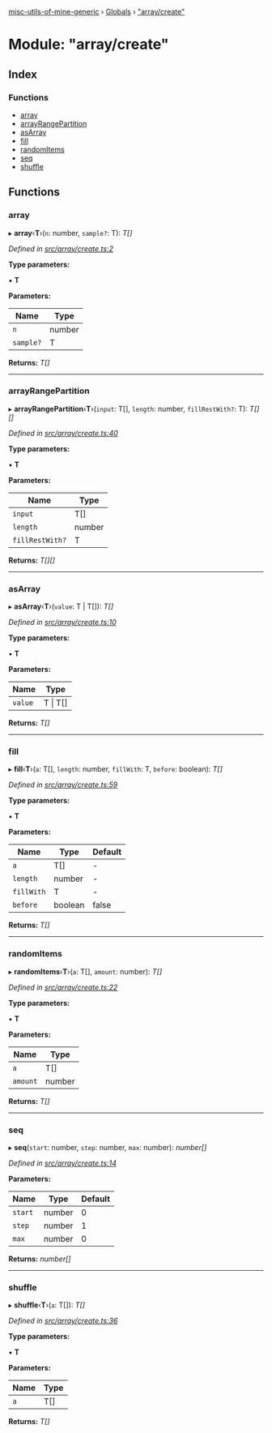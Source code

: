 [misc-utils-of-mine-generic](../README.md) › [Globals](../globals.md) › ["array/create"](_array_create_.md)

# Module: "array/create"

## Index

### Functions

* [array](_array_create_.md#array)
* [arrayRangePartition](_array_create_.md#arrayrangepartition)
* [asArray](_array_create_.md#asarray)
* [fill](_array_create_.md#fill)
* [randomItems](_array_create_.md#randomitems)
* [seq](_array_create_.md#seq)
* [shuffle](_array_create_.md#shuffle)

## Functions

###  array

▸ **array**‹**T**›(`n`: number, `sample?`: T): *T[]*

*Defined in [src/array/create.ts:2](https://github.com/cancerberoSgx/misc-utils-of-mine/blob/5e76898/misc-utils-of-mine-generic/src/array/create.ts#L2)*

**Type parameters:**

▪ **T**

**Parameters:**

Name | Type |
------ | ------ |
`n` | number |
`sample?` | T |

**Returns:** *T[]*

___

###  arrayRangePartition

▸ **arrayRangePartition**‹**T**›(`input`: T[], `length`: number, `fillRestWith?`: T): *T[][]*

*Defined in [src/array/create.ts:40](https://github.com/cancerberoSgx/misc-utils-of-mine/blob/5e76898/misc-utils-of-mine-generic/src/array/create.ts#L40)*

**Type parameters:**

▪ **T**

**Parameters:**

Name | Type |
------ | ------ |
`input` | T[] |
`length` | number |
`fillRestWith?` | T |

**Returns:** *T[][]*

___

###  asArray

▸ **asArray**‹**T**›(`value`: T | T[]): *T[]*

*Defined in [src/array/create.ts:10](https://github.com/cancerberoSgx/misc-utils-of-mine/blob/5e76898/misc-utils-of-mine-generic/src/array/create.ts#L10)*

**Type parameters:**

▪ **T**

**Parameters:**

Name | Type |
------ | ------ |
`value` | T &#124; T[] |

**Returns:** *T[]*

___

###  fill

▸ **fill**‹**T**›(`a`: T[], `length`: number, `fillWith`: T, `before`: boolean): *T[]*

*Defined in [src/array/create.ts:59](https://github.com/cancerberoSgx/misc-utils-of-mine/blob/5e76898/misc-utils-of-mine-generic/src/array/create.ts#L59)*

**Type parameters:**

▪ **T**

**Parameters:**

Name | Type | Default |
------ | ------ | ------ |
`a` | T[] | - |
`length` | number | - |
`fillWith` | T | - |
`before` | boolean | false |

**Returns:** *T[]*

___

###  randomItems

▸ **randomItems**‹**T**›(`a`: T[], `amount`: number): *T[]*

*Defined in [src/array/create.ts:22](https://github.com/cancerberoSgx/misc-utils-of-mine/blob/5e76898/misc-utils-of-mine-generic/src/array/create.ts#L22)*

**Type parameters:**

▪ **T**

**Parameters:**

Name | Type |
------ | ------ |
`a` | T[] |
`amount` | number |

**Returns:** *T[]*

___

###  seq

▸ **seq**(`start`: number, `step`: number, `max`: number): *number[]*

*Defined in [src/array/create.ts:14](https://github.com/cancerberoSgx/misc-utils-of-mine/blob/5e76898/misc-utils-of-mine-generic/src/array/create.ts#L14)*

**Parameters:**

Name | Type | Default |
------ | ------ | ------ |
`start` | number | 0 |
`step` | number | 1 |
`max` | number | 0 |

**Returns:** *number[]*

___

###  shuffle

▸ **shuffle**‹**T**›(`a`: T[]): *T[]*

*Defined in [src/array/create.ts:36](https://github.com/cancerberoSgx/misc-utils-of-mine/blob/5e76898/misc-utils-of-mine-generic/src/array/create.ts#L36)*

**Type parameters:**

▪ **T**

**Parameters:**

Name | Type |
------ | ------ |
`a` | T[] |

**Returns:** *T[]*
